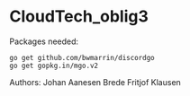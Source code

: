 # CloudTech_oblig3

Packages needed:
```
go get github.com/bwmarrin/discordgo
go get gopkg.in/mgo.v2
```

Authors:
Johan Aanesen
Brede Fritjof Klausen
